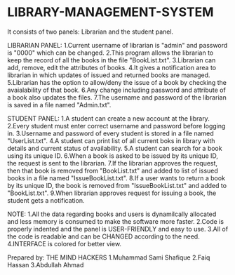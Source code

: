 # LIBRARY-MANAGEMENT-SYSTEM

It consists of two panels: Librarian and the student panel.

LIBRARIAN PANEL:
1.Current username of librarian is "admin" and password is "0000" which can be changed.
2.This program allows the librarian to keep the record of all the books in the file "BookList.txt".
3.Librarian can add, remove, edit the attributes of books.
4.It gives a notification area to librarian in which updates of issued and returned books are managed.
5.Librarian has the option to allow/deny the issue of a book by checking the avaialability of that book.
6.Any change including password and attribute of a book also updates the files.
7.The username and password of the librarian is saved in a file named "Admin.txt".

STUDENT PANEL:
1.A student can create a new account at the library.
2.Every student must enter correct username and password before logging in.
3.Username and password of every student is stored in a file named "UserList.txt".
4.A student can print list of all current boks in library with details and current status of availability.
5.A student can search for a book using its unique ID.
6.When a book is asked to be issued by its unique ID, the request is sent to the librarian.
7.If the librarian approves the request, then that book is removed from "BookList.txt" and added to list of issued books in a file named "IssueBookList.txt".
8.If a user wants to return a book by its unique ID, the book is removed from "IssueBookList.txt" and added to "BookList.txt".
9.When librarian approves request for issuing a book, the student gets a notification.

NOTE:
1.All the data regarding books and users is dynamilcally allocated and less memory is consumed to make the software more faster.
2.Code is properly indented and the panel is USER-FRIENDLY and easy to use.
3.All of the code is readable and can be CHANGED according to the need.
4.INTERFACE is colored for better view.

Prepared by: THE MIND HACKERS
1.Muhammad Sami Shafique
2.Faiq Hassan
3.Abdullah Ahmad

